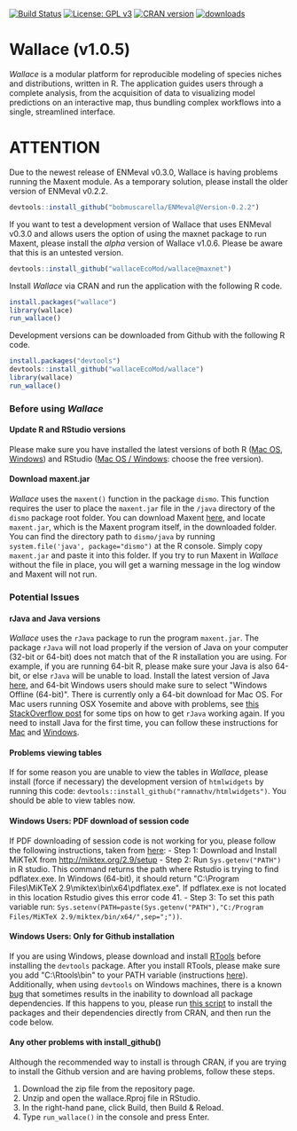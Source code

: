 [![Build Status](https://travis-ci.org/wallaceEcoMod/wallace.svg?branch=master)](https://travis-ci.org/wallaceEcoMod/wallace) [![License: GPL v3](https://img.shields.io/badge/License-GPL%20v3-blue.svg)](https://www.gnu.org/licenses/gpl-3.0) [![CRAN version](http://www.r-pkg.org/badges/version/wallace)](https://CRAN.R-project.org/package=wallace) [![downloads](http://cranlogs.r-pkg.org/badges/grand-total/wallace?color=orange)](http://cranlogs.r-pkg.org/badges/grand-total/wallace?color=orange)

# Wallace (v1.0.5)

*Wallace* is a modular platform for reproducible modeling of species niches and distributions, written in R. The application guides users through a complete analysis, from the acquisition of data to visualizing model predictions on an interactive map, thus bundling complex workflows into a single, streamlined interface.

# ATTENTION

Due to the newest release of ENMeval v0.3.0, Wallace is having problems running the Maxent module. As a temporary solution, please install the older version of ENMeval v0.2.2.

```R
devtools::install_github("bobmuscarella/ENMeval@Version-0.2.2")
```

If you want to test a development version of Wallace that uses ENMeval v0.3.0 and allows users the option of using the maxnet package to run Maxent, please install the *alpha* version of Wallace v1.0.6. Please be aware that this is an untested version.

```R
devtools::install_github("wallaceEcoMod/wallace@maxnet")
```

Install *Wallace* via CRAN and run the application with the following R code.

```R
install.packages("wallace")
library(wallace)
run_wallace()
```

Development versions can be downloaded from Github with the following R code.

```R
install.packages("devtools")
devtools::install_github("wallaceEcoMod/wallace")
library(wallace)
run_wallace()
```

### Before using *Wallace*

#### Update R and RStudio versions
Please make sure you have installed the latest versions of both R (<a href= "https://cran.r-project.org/bin/macosx/" target="_blank">Mac OS</a>, <a href= "https://cran.r-project.org/bin/windows/base/" target="_blank">Windows</a>) and RStudio (<a href= "https://www.rstudio.com/products/rstudio/download3/" target="_blank">Mac OS /  Windows</a>: choose the free version).

#### Download maxent.jar
*Wallace* uses the `maxent()` function in the package `dismo`. This function requires the user to place the `maxent.jar` file in the `/java` directory of the `dismo` package root folder. You can download Maxent <a href="https://biodiversityinformatics.amnh.org/open_source/maxent/" target="_blank">here</a>, and locate `maxent.jar`, which is the Maxent program itself, in the downloaded folder. You can find the directory path to `dismo/java` by running `system.file('java', package="dismo")` at the R console. Simply copy `maxent.jar` and paste it into this folder. If you try to run Maxent in *Wallace* without the file in place, you will get a warning message in the log window and Maxent will not run.

### Potential Issues

#### rJava and Java versions
*Wallace* uses the `rJava` package to run the program `maxent.jar`. The package `rJava` will not load properly if the version of Java on your computer (32-bit or 64-bit) does not match that of the R installation you are using. For example, if you are running 64-bit R, please make sure your Java is also 64-bit, or else `rJava` will be unable to load. Install the latest version of Java <a href="https://java.com/en/download/manual.jsp" target="_blank">here</a>, and 64-bit Windows users should make sure to select "Windows Offline (64-bit)". There is currently only a 64-bit download for Mac OS. For Mac users running OSX Yosemite and above with problems, see <a href="http://stackoverflow.com/questions/30738974/rjava-load-error-in-rstudio-r-after-upgrading-to-osx-yosemite" target="_blank">this StackOverflow post</a> for some tips on how to get `rJava` working again. If you need to install Java for the first time, you can follow these instructions for <a href="https://www.java.com/en/download/help/mac_install.xml" target="_blank">Mac</a> and <a href="https://www.java.com/en/download/help/windows_offline_download.xml" target="_blank">Windows</a>.

#### Problems viewing tables
If for some reason you are unable to view the tables in *Wallace*, please install (force if necessary) the development version of `htmlwidgets` by running this code: `devtools::install_github("ramnathv/htmlwidgets")`. You should be able to view tables now.

#### Windows Users: PDF download of session code
If PDF downloading of session code is not working for you, please follow the following instructions, taken from <a href="https://github.com/rstudio/shiny-examples/issues/34" target="_blank">here</a>:
     - Step 1: Download and Install MiKTeX from http://miktex.org/2.9/setup
     - Step 2: Run `Sys.getenv("PATH")` in R studio. This command returns the path where Rstudio is trying to find pdflatex.exe. In Windows (64-bit), it should return "C:\Program Files\MiKTeX 2.9\miktex\bin\x64\pdflatex.exe". If pdflatex.exe is not located in this location Rstudio gives this error code 41.
     - Step 3: To set this path variable run: `Sys.setenv(PATH=paste(Sys.getenv("PATH"),"C:/Program Files/MiKTeX 2.9/miktex/bin/x64/",sep=";"))`.

#### Windows Users: Only for Github installation
 If you are using Windows, please download and install <a href="https://cran.r-project.org/bin/windows/Rtools/" target="_blank">RTools</a> before installing the `devtools` package. After you install RTools, please make sure you add "C:\Rtools\bin" to your PATH variable (instructions <a href="http://stackoverflow.com/a/29480538/1274346" target="_blank">here</a>). Additionally, when using `devtools` on Windows machines, there is a known <a href="https://github.com/hadley/devtools/issues/1298" target="_blank">bug</a> that sometimes results in the inability to download all package dependencies. If this happens to you, please run [this script](wallace_pkgs.R) to install the packages and their dependencies directly from CRAN, and then run the code below.

#### Any other problems with install_github()
Although the recommended way to install is through CRAN, if you are trying to install the Github version and are having problems, follow these steps.
 1. Download the zip file from the repository page.
 2. Unzip and open the wallace.Rproj file in RStudio.
 3. In the right-hand pane, click Build, then Build & Reload.
 4. Type `run_wallace()` in the console and press Enter.
